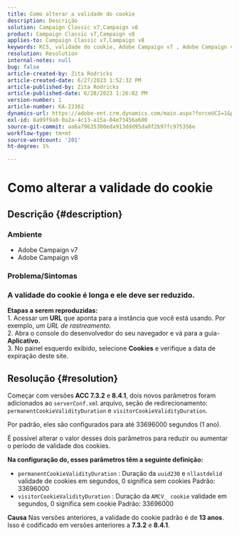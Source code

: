 ```yaml
---
title: Como alterar a validade do cookie
description: Descrição
solution: Campaign Classic v7,Campaign v8
product: Campaign Classic v7,Campaign v8
applies-to: Campaign Classic v7,Campaign v8
keywords: KCS, validade do cookie, Adobe Campaign v7 , Adobe Campaign v8
resolution: Resolution
internal-notes: null
bug: false
article-created-by: Zita Rodricks
article-created-date: 6/27/2023 1:52:32 PM
article-published-by: Zita Rodricks
article-published-date: 6/28/2023 1:26:02 PM
version-number: 1
article-number: KA-22362
dynamics-url: https://adobe-ent.crm.dynamics.com/main.aspx?forceUCI=1&pagetype=entityrecord&etn=knowledgearticle&id=b31e3fd7-f114-ee11-8f6e-6045bd006704
exl-id: 8a99f9a8-0a2a-4c13-a15a-04e73456a600
source-git-commit: aa6a79635380eda913ddd95da0f2b97fc975356e
workflow-type: tm+mt
source-wordcount: '201'
ht-degree: 1%

---
```


# Como alterar a validade do cookie

## Descrição {#description}


### Ambiente

- Adobe Campaign v7
- Adobe Campaign v8


### Problema/Sintomas

### A validade do cookie é longa e ele deve ser reduzido.

<b>Etapas a serem reproduzidas:</b>
<br>1. Acessar um<b> URL</b> que aponta para a instância que você está usando. Por exemplo, *um URL de rastreamento.*
<br>2. Abra o console do desenvolvedor do seu navegador e vá para a guia-<b> Aplicativo.</b>
<br>3. No painel esquerdo exibido, selecione <b>Cookies</b> e verifique a data de expiração deste site.










## Resolução {#resolution}


Começar com versões<b> ACC 7.3.2</b> e<b> 8.4.1</b>, dois novos parâmetros foram adicionados ao `serverConf.xml` arquivo, seção de redirecionamento:
`permanentCookieValidityDuration` e `visitorCookieValidityDuration`.

Por padrão, eles são configurados para até 33696000 segundos (1 ano).

É possível alterar o valor desses dois parâmetros para reduzir ou aumentar o período de validade dos cookies. 

<b>Na configuração do, esses parâmetros têm a seguinte definição:</b>

- `permanentCookieValidityDuration` : Duração da `uuid230` e `nllastdelid` validade de cookies em segundos, 0 significa sem cookies Padrão: 33696000
- `visitorCookieValidityDuration` : Duração da `AMCV_ cookie` validade em segundos, 0 significa sem cookie Padrão: 33696000



<b>Causa</b>
Nas versões anteriores, a validade do cookie padrão é de <b>13 anos</b>. Isso é codificado em versões anteriores a <b>7.3.2</b> e <b>8.4.1</b>.
